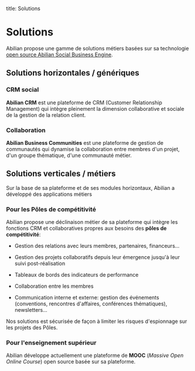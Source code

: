title: Solutions

# Solutions

Abilian propose une gamme de solutions métiers basées sur sa technologie [open
source Abilian Social Business Engine](/fr/technologies/).


## Solutions horizontales / génériques

### CRM social

**Abilian CRM** est une plateforme de CRM (Customer Relationship Management) qui intègre pleinement la dimension collaborative et sociale de la gestion de la relation client.

### Collaboration

**Abilian Business Communities** est une plateforme de gestion de communautés qui dynamise la collaboration entre membres d'un projet, d'un groupe thématique, d'une communauté métier.


## Solutions verticales / métiers

Sur la base de sa plateforme et de ses modules horizontaux, Abilian a développé des applications métiers

### Pour les Pôles de compétitivité

Abilian propose une déclinaison métier de sa plateforme qui intègre les fonctions CRM et collaboratives propres aux besoins des **pôles de compétitivité**:

- Gestion des relations avec leurs membres, partenaires, financeurs...

- Gestion des projets collaboratifs depuis leur émergence jusqu'à leur suivi post-réalisation

- Tableaux de bords des indicateurs de performance

- Collaboration entre les membres

- Communication interne et externe: gestion des événements (conventions, rencontres d'affaires, conférences thématiques), newsletters...

Nos solutions est sécurisée de façon à limiter les risques d'espionnage sur les projets des Pôles.


### Pour l'enseignement supérieur

Abilian développe actuellement une plateforme de **MOOC** (*Massive Open Online Course*) open source basée sur sa plateforme.
